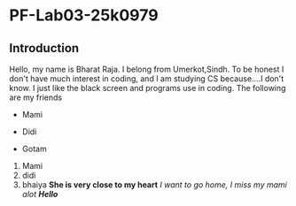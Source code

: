 # PF-Lab03-25k0979
## Introduction
Hello, my name is Bharat Raja. I belong from Umerkot,Sindh. 
To be honest I don't have much interest in coding, and I am studying CS because....I don't know. I just like the black screen and programs use in coding.
The following are my friends
* Mami
- Didi
+ Gotam
1. Mami
2. didi
3. bhaiya
**She is very close to my heart**
_I want to go home, I miss my mami alot_
**_Hello_**
